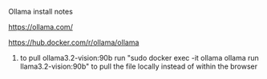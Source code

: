 Ollama install notes

https://ollama.com/

https://hub.docker.com/r/ollama/ollama 

1) to pull ollama3.2-vision:90b run "sudo docker exec -it ollama ollama run llama3.2-vision:90b" to pull the file locally instead of within the browser


